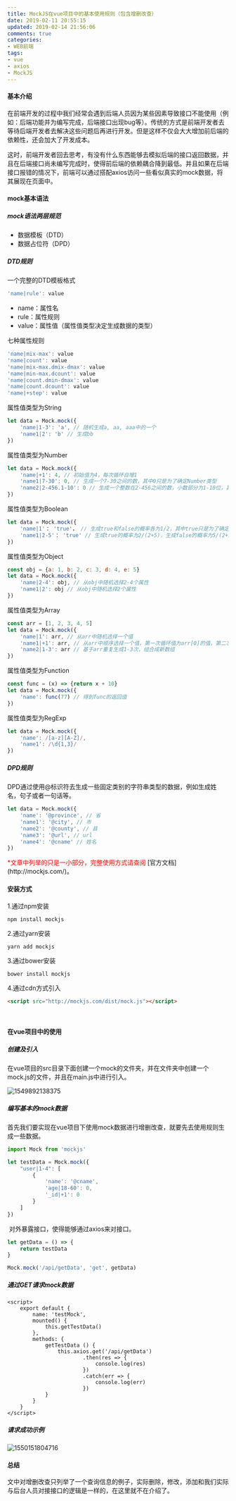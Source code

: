```yaml
---
title: MockJS在vue项目中的基本使用规则（包含增删改查）
date: 2019-02-11 20:55:15
updated: 2019-02-14 21:56:06
comments: true
categories:
- WEB前端
tags:
- vue
- axios
- MockJS
---
```


#### 基本介绍

​	在前端开发的过程中我们经常会遇到后端人员因为某些因素导致接口不能使用（例如：后端功能并为编写完成，后端接口出现bug等）。传统的方式是前端开发者去等待后端开发者去解决这些问题后再进行开发。但是这样不仅会大大增加前后端的依赖性，还会加大了开发成本。

​	这时，前端开发者回去思考，有没有什么东西能够去模拟后端的接口返回数据，并且在后端接口尚未编写完成时，使得前后端的依赖耦合降到最低。并且如果在后端接口报错的情况下，前端可以通过搭配axios访问一些看似真实的mock数据，将其展现在页面中。



#### mock基本语法

##### mock语法两层规范

- 数据模板（DTD）
- 数据占位符（DPD）

##### DTD规则

一个完整的DTD模板格式

```javascript
'name|rule': value
```

- name：属性名
- rule：属性规则
- value：属性值（属性值类型决定生成数据的类型）

七种属性规则

```javascript
'name|mix-max': value
'name|count': value
'name|mix-max.dmix-dmax': value
'name|min-max.dcount': value
'name|count.dmin-dmax': value
'name|count.dcount': value
'name|+step': value
```

属性值类型为String

```javascript
let data = Mock.mock({
    'name|1-3': 'a', // 随机生成a, aa, aaa中的一个
    'name1|2': 'b' // 生成bb
})
```

属性值类型为Number

```javascript
let data = Mock.mock({
    'name|+1': 4, // 初始值为4，每次循环自增1
    'name1|7-30': 0, // 生成一个7-30之间的数，其中0只是为了确定Number类型
    'name2|2-456.1-10': 0 // 生成一个整数在2-456之间的数，小数部分为1-10位，其中0只是为了确定Number类型
})
```

属性值类型为Boolean

```javascript
let data = Mock.mock({
    'name|1'： 'true'， // 生成true和false的概率各为1/2，其中true只是为了确定Boolean类型
    'name1|2-5'： 'true' // 生成true的概率为2/(2+5)，生成false的概率为5/(2+5)，其中true只是为了确定Boolean类型
})
```

属性值类型为Object

```javascript
const obj = {a: 1, b: 2, c: 3, d: 4, e: 5}
let data = Mock.mock({
    'name|2-4': obj, // 从obj中随机选择2-4个属性
    'name1|2': obj // 从obj中随机选择2个属性
})
```

属性值类型为Array

```javascript
const arr = [1, 2, 3, 4, 5]
let data = Mock.mock({
    'name|1': arr, // 从arr中随机选择一个值
    'name1|+1': arr, // 从arr中顺序选择一个值，第一次循环值为arr[0]的值，第二次为arr[1]的值
    'name2|1-3': arr // 基于arr重复生成1-3次，组合成新数组
})
```

属性值类型为Function

```javascript
const func = (x) => {return x + 10}
let data = Mock.mock({
    'name': func(77) // 得到func的返回值
})
```

属性值类型为RegExp

```javascript
let data = Mock.mock({
    'name': /[a-z][A-Z]/,
    'name1': /\d{1,3}/
})
```

##### DPD规则

​	DPD通过使用@标识符去生成一些固定类别的字符串类型的数据，例如生成姓名，句子或者一句话等。

```javascript
let data = Mock.mock({
    'name': '@province', // 省
    'name1': '@city', // 市
    'name2': '@county', // 县
    'name3': '@url', // url
    'name4': '@cname' // 姓名
})
```

<span style="color:red">
    *文章中列举的只是一小部分，完整使用方式请查阅
</span>[官方文档](http://mockjs.com/)。



#### 安装方式

1.通过npm安装

```shell
npm install mockjs
```

2.通过yarn安装

```shell
yarn add mockjs
```

3.通过bower安装

```shell
bower install mockjs
```

4.通过cdn方式引入

```html
<script src="http://mockjs.com/dist/mock.js"></script>
```

​	

#### 在vue项目中的使用

##### 创建及引入

​	在vue项目的src目录下面创建一个mock的文件夹，并在文件夹中创建一个mock.js的文件，并且在main.js中进行引入。

![1549892138375](/blog/images/MockJS在vue项目中的基本使用规则/1549892138375.jpg)



##### 编写基本的mock数据

​	首先我们要实现在vue项目下使用mock数据进行增删改查，就要先去使用规则生成一些数据。

```javascript
import Mock from 'mockjs'

let testData = Mock.mock({
	"user|1-4": [
		{
			'name': '@cname',
			'age|18-60': 0,
			'_id|+1': 0
		}
	]
})
```

​	对外暴露接口，使得能够通过axios来对接口。

```javascript
let getData = () => {
	return testData
}

Mock.mock('/api/getData', 'get', getData)
```



##### 通过GET请求mock数据

```vue
<script>
	export default {
		name: 'testMock',
		mounted() {
			this.getTestData()
		},
		methods: {
			getTestData () {
				this.axios.get('/api/getData')
						.then(res => {
							console.log(res)
						})
						.catch(err => {
							console.log(err)
						})
			}
		}
	}
</script>
```



##### 请求成功示例

![1550151804716](/blog/images/MockJS在vue项目中的基本使用规则/1550151804716.jpg)



#### 总结

​	文中对增删改查只列举了一个查询信息的例子，实际删除，修改，添加和我们实际与后台人员对接接口的逻辑是一样的，在这里就不在介绍了。
